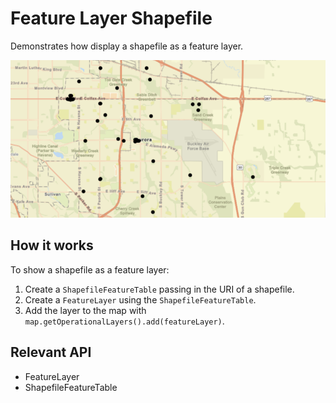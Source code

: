 <h1>Feature Layer Shapefile</h1>

<p>Demonstrates how display a shapefile as a feature layer.</p>
  
<p><img src="FeatureLayerShapefile.png"/></p>

<h2>How it works</h2>

<p>To show a shapefile as a feature layer:</p>

<ol>
  <li>Create a <code>ShapefileFeatureTable</code> passing in the URI of a shapefile.</li>
  <li>Create a <code>FeatureLayer</code> using the <code>ShapefileFeatureTable</code>.</li>
  <li>Add the layer to the map with <code>map.getOperationalLayers().add(featureLayer)</code>.</li>
</ol>

<h2>Relevant API</h2>

<ul>
  <li>FeatureLayer</li>
  <li>ShapefileFeatureTable</li>
</ul>

